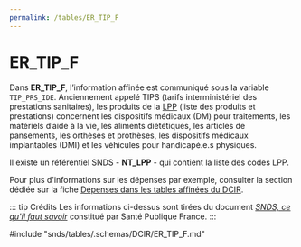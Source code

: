 ```yaml
---
permalink: /tables/ER_TIP_F
---
```

# ER\_TIP\_F
<!-- SPDX-License-Identifier: MPL-2.0 -->
Dans **ER_TIP_F**, l’information affinée est communiqué sous la variable `TIP_PRS_IDE`. Anciennement appelé TIPS (tarifs interministériel des prestations sanitaires), les produits de la [LPP](../../glossaire/LPP.md) (liste des produits et prestations) concernent les dispositifs médicaux (DM) pour traitements, les matériels d’aide à la vie, les aliments diététiques, les articles de pansements, les orthèses et prothèses, les dispositifs médicaux implantables (DMI) et les véhicules pour handicapé.e.s physiques.

Il existe un référentiel SNDS - **NT_LPP** - qui contient la liste des codes LPP. 

Pour plus d'informations sur les dépenses par exemple, consulter la section dédiée sur la fiche [Dépenses dans les tables affinées du DCIR](../../fiches/tables_affinees.md).

::: tip Crédits
Les informations ci-dessus sont tirées du document [*SNDS, ce qu'il faut savoir*](/snds/formation_snds/Sante_publique_France.md) constitué par Santé Publique France.
:::

<!-- ATTENTION : Ne pas supprimer ou modifier la ligne ci-dessous -->
#include "snds/tables/.schemas/DCIR/ER_TIP_F.md"
<!-- ATTENTION : Ne pas supprimer ou modifier la ligne ci-dessus -->
